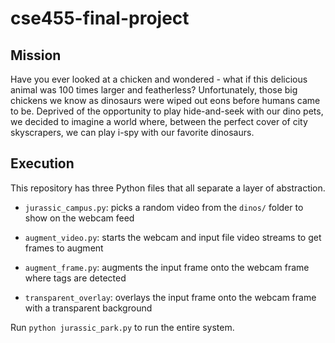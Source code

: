 # cse455-final-project

## Mission

Have you ever looked at a chicken and wondered - what if this delicious animal was 100 times larger and featherless? Unfortunately, those big chickens we know as dinosaurs were wiped out eons before humans came to be. Deprived of the opportunity to play hide-and-seek with our dino pets, we decided to imagine a world where, between the perfect cover of city skyscrapers, we can play i-spy with our favorite dinosaurs. 

## Execution

This repository has three Python files that all separate a layer of abstraction.

- `jurassic_campus.py`: picks a random video from the `dinos/` folder to show on the webcam feed

- `augment_video.py`: starts the webcam and input file video streams to get frames to augment

- `augment_frame.py`: augments the input frame onto the webcam frame where tags are detected

- `transparent_overlay`: overlays the input frame onto the webcam frame with a transparent background

Run `python jurassic_park.py` to run the entire system. 